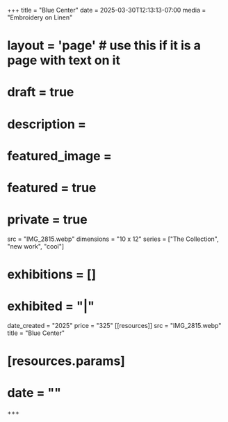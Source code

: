 +++
title = "Blue Center"
date = 2025-03-30T12:13:13-07:00
media = "Embroidery on Linen"
# layout = 'page' # use this if it is a page with text on it
# draft = true
# description = 
# featured_image = 
# featured = true
# private = true
src = "IMG_2815.webp"
dimensions = "10 x 12"
series = ["The Collection", "new work", "cool"]
# exhibitions = []
# exhibited = "|"
date_created = "2025"
price = "325"
[[resources]]
  src = "IMG_2815.webp"
  title = "Blue Center"
#   [resources.params]
#   date = ""
+++